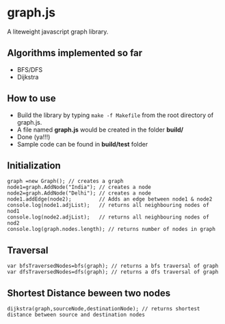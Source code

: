 graph.js
========

A liteweight javascript graph library. 

Algorithms implemented so far 
----------
* BFS/DFS
* Dijkstra
 

How to use
----------
* Build the library by typing `make -f Makefile` from the root directory of graph.js. 
* A file named **graph.js** would be created in the folder **build/** 
* Done (ya!!!)
* Sample code can be found in **build/test** folder

Initialization
--------------

    graph =new Graph(); // creates a graph
    node1=graph.AddNode("India"); // creates a node
    node2=graph.AddNode("Delhi"); // creates a node
    node1.addEdge(node2);         // Adds an edge between node1 & node2
    console.log(node1.adjList);   // returns all neighbouring nodes of nod1
    console.log(node2.adjList);   // returns all neighbouring nodes of nod2
    console.log(graph.nodes.length); // returns number of nodes in graph
    
Traversal
---------

    var bfsTraversedNodes=bfs(graph); // returns a bfs traversal of graph
    var dfsTraversedNodes=dfs(graph); // returns a dfs traversal of graph
    
Shortest Distance beween two nodes
------------------------------

    dijkstra(graph,sourceNode,destinationNode); // returns shortest distance between source and destination nodes
